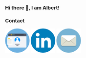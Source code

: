 ### Hi there 👋, I am Albert!

### Contact
<p align="left">
<a href="https://albertteng.xyz" target="_blank"><img align="center" src="img/personal_website_icon.png" alt="albert-webdite" height="80" width="80" /></a>
<a href="https://www.linkedin.com/in/albert-t-b40012b0/" target="_blank"><img align="center" src="img/linkedIn_icon.png" alt="albert-linkedin" height="80" width="80" /></a>
<a href="mailto:adelberteng@gmail.com" target="blank"><img align="center" src="img/emai_icon.png" alt="albert-email" height="80" width="80" /></a>
</p>


<!--
**adelberteng/adelberteng** is a ✨ _special_ ✨ repository because its `README.md` (this file) appears on your GitHub profile.

Here are some ideas to get you started:

- 🔭 I’m currently working on ...
- 🌱 I’m currently learning ...
- 👯 I’m looking to collaborate on ...
- 🤔 I’m looking for help with ...
- 💬 Ask me about ...
- 📫 How to reach me: ...
- 😄 Pronouns: ...
- ⚡ Fun fact: ...
-->

